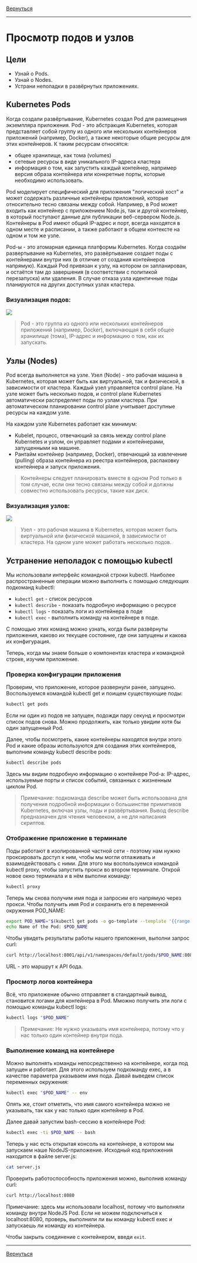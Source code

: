 [Вернуться][main]

---

# Просмотр подов и узлов

## Цели

- Узнай о Pods.
- Узнай о Nodes.
- Устрани неполадки в развёрнутых приложениях.

## Kubernetes Pods

Когда создали развёртывание, Kubernetes создал Pod для размещения экземпляра приложения. Pod - это
абстракция Kubernetes, которая представляет собой группу из одного или нескольких контейнеров приложений (например,
Docker), а также некоторые общие ресурсы для этих контейнеров. К таким ресурсам относятся:

- общее хранилище, как тома (volumes)
- сетевые ресурсы в виде уникального IP-адреса кластера
- информация о том, как запустить каждый контейнер, например версия образа контейнера или конкретные порты, которые
  необходимо использовать.

Pod моделирует специфический для приложения "логический хост" и может содержать различные контейнеры приложений, которые
относительно тесно связаны между собой. Например, в Pod может входить как контейнер с приложением Node.js, так и
другой контейнер, в который поступают данные для публикации веб-сервером Node.js. Контейнеры в Pod имеют общий IP-адрес
и порт, всегда находятся в одном месте и расписании, а также работают в общем контексте на одном и том же узле.

Pod-ы - это атомарная единица платформы Kubernetes. Когда создаём развертывание на Kubernetes, это
развёртывание создает поды с контейнерами внутри них (в отличие от создания контейнеров напрямую). Каждый Pod привязан к
узлу, на котором он запланирован, и остаётся там до завершения (в соответствии с политикой перезапуска) или удаления. В
случае отказа узла идентичные поды планируются на других доступных узлах кластера.

### Визуализация подов:

![](https://kubernetes.io/docs/tutorials/kubernetes-basics/public/images/module_03_pods.svg)

> Pod - это группа из одного или нескольких контейнеров приложений (например, Docker), включающая в себя общее
> хранилище (тома), IP-адрес и информацию о том, как их запускать.

## Узлы (Nodes)

Pod всегда выполняется на узле. Узел (Node) - это рабочая машина в Kubernetes, которая может быть как виртуальной, так и
физической, в зависимости от кластера. Каждый узел управляется control plane. На узле может быть несколько
подов, и control plane Kubernetes автоматически распределяет поды по узлам кластера. При автоматическом
планировании control plane учитывает доступные ресурсы на каждом узле.

На каждом узле Kubernetes работает как минимум:

- Kubelet, процесс, отвечающий за связь между control plane Kubernetes и узлом, он управляет подами и
  контейнерами, запущенными на машине.
- Рантайм контейнер (например, Docker), отвечающий за извлечение (pulling) образа контейнера из реестра контейнеров,
  распаковку контейнера и запуск приложения.

> Контейнеры следует планировать вместе в одном Pod только в том случае, если они тесно связаны между собой и должны
> совместно использовать ресурсы, такие как диск.

### Визуализация узлов:

![](https://kubernetes.io/docs/tutorials/kubernetes-basics/public/images/module_03_nodes.svg)

> Узел - это рабочая машина в Kubernetes, которая может быть виртуальной или физической машиной, в зависимости от
> кластера. На одном узле может работать несколько подов.

## Устранение неполадок с помощью kubectl

Мы использовали интерфейс командной строки kubectl. Наиболее распространенные операции можно выполнить с помощью
следующих подкоманд kubectl:

- `kubectl get` - список ресурсов
- `kubectl describe` - показать подробную информацию о ресурсе
- `kubectl logs` - показать логи из контейнера в поде
- `kubectl exec` - выполнить команду на контейнере в поде.

С помощью этих команд можно узнать, когда были развёрнуты приложения, каково их текущее состояние, где они запущены и
какова их конфигурация.

Теперь, когда мы знаем больше о компонентах кластера и командной строке, изучим приложение.

### Проверка конфигурации приложения

Проверим, что приложение, которое развернули ранее, запущено.
Воспользуемся командой kubectl get и поищем существующие поды:

```sh
kubectl get pods
```

Если ни один из подов не запущен, подожди пару секунд и просмотри список подов снова. Можно продолжить,
как только увидим хотя бы один запущенный Pod.

Далее, чтобы посмотреть, какие контейнеры находятся внутри этого Pod и какие образы используются для создания этих
контейнеров, выполним команду kubectl describe pods:

```sh
kubectl describe pods
```

Здесь мы видим подробную информацию о контейнере Pod-а: IP-адрес, используемые порты и список событий, связанных с
жизненным циклом Pod.

> Примечание: подкоманда describe может быть использована для получения подробной информации о большинстве примитивов
> Kubernetes, включая узлы, поды и развёртывания. Вывод describe предназначен для чтения человеком, а не для написания
> скриптов.

### Отображение приложение в терминале

Поды работают в изолированной частной сети - поэтому нам нужно проксировать доступ к ним, чтобы мы могли
отлаживать и взаимодействовать с ними. Для этого мы воспользуемся командой kubectl proxy, чтобы запустить прокси во
втором терминале. Открой новое окно терминала и в нём выполни команду:

```sh
kubectl proxy
```

Теперь мы снова получим имя пода и запросим его напрямую через прокси. Чтобы получить имя Pod и сохранить его в
переменной окружения POD_NAME:

```sh
export POD_NAME="$(kubectl get pods -o go-template --template '{{range .items}}{{.metadata.name}}{{"\n"}}{{end}}')"
echo Name of the Pod: $POD_NAME
```

Чтобы увидеть результаты работы нашего приложения, выполни запрос curl:

```sh
curl http://localhost:8001/api/v1/namespaces/default/pods/$POD_NAME:8080/proxy/
```

URL - это маршрут к API бода.

### Просмотр логов контейнера

Всё, что приложение обычно отправляет в стандартный вывод, становится логами для контейнера в Pod. Мможно получить эти
логи с помощью команды kubectl logs:

```sh
kubectl logs "$POD_NAME"
```

> Примечание: Не нужно указывать имя контейнера, потому что у нас только один контейнер внутри пода.

### Выполнение команд на контейнере

Можно выполнять команды непосредственно на контейнере, когда под запущен и работает. Для этого используем
подкоманду exec, а в качестве параметра указываем имя пода. Давай выведем список переменных окружения:

```sh
kubectl exec "$POD_NAME" -- env
```

Опять же, стоит отметить, что имя самого контейнера можно не указывать, так как у нас только один контейнер в Pod.

Далее давай запустим bash-сессию в контейнере Pod:

```sh
kubectl exec -ti $POD_NAME -- bash
```

Теперь у нас есть открытая консоль на контейнере, в котором мы запускаем наше NodeJS-приложение. Исходный код приложения
находится в файле server.js:

```sh
cat server.js
```

Проверить работоспособность приложения можно, выполнив команду curl:

```sh
curl http://localhost:8080
```

Примечание: здесь мы использовали localhost, потому что выполняли команду внутри NodeJS Pod. Если не можем
подключиться к localhost:8080, проверь, выполнили ли вы команду kubectl exec и запускаешь ли команду из контейнера.

Чтобы закрыть соединение с контейнером, введи `exit`.

---

[Вернуться][main]


[main]: ../../README.md "содержание"

[Pigeonhole_principle]: https://ru.wikipedia.org/wiki/Принцип_Дирихле_(комбинаторика) "pigeonhole principle"
